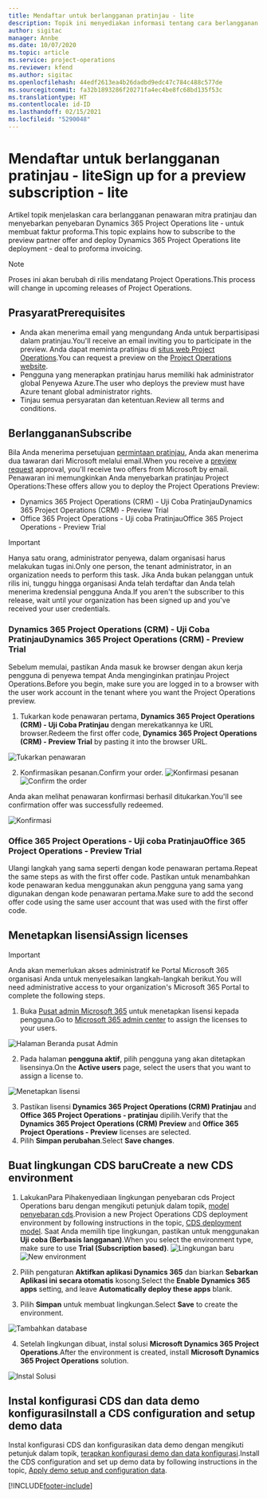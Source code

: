 ```yaml
---
title: Mendaftar untuk berlangganan pratinjau - lite
description: Topik ini menyediakan informasi tentang cara berlangganan dan menyebarkan penawaran penyebaran Project operation lite ke faktur proforma.
author: sigitac
manager: Annbe
ms.date: 10/07/2020
ms.topic: article
ms.service: project-operations
ms.reviewer: kfend
ms.author: sigitac
ms.openlocfilehash: 44edf2613ea4b26dadbd9edc47c784c488c577de
ms.sourcegitcommit: fa32b1893286f20271fa4ec4be8fc68bd135f53c
ms.translationtype: HT
ms.contentlocale: id-ID
ms.lasthandoff: 02/15/2021
ms.locfileid: "5290048"
---
```

# <a name="sign-up-for-a-preview-subscription---lite"></a><span data-ttu-id="295e6-103">Mendaftar untuk berlangganan pratinjau - lite</span><span class="sxs-lookup"><span data-stu-id="295e6-103">Sign up for a preview subscription - lite</span></span> 

<span data-ttu-id="295e6-104">Artikel topik menjelaskan cara berlangganan penawaran mitra pratinjau dan menyebarkan penyebaran Dynamics 365 Project Operations lite - untuk membuat faktur proforma.</span><span class="sxs-lookup"><span data-stu-id="295e6-104">This topic explains how to subscribe to the preview partner offer and deploy Dynamics 365 Project Operations lite deployment - deal to proforma invoicing.</span></span>

> [!NOTE]
> <span data-ttu-id="295e6-105">Proses ini akan berubah di rilis mendatang Project Operations.</span><span class="sxs-lookup"><span data-stu-id="295e6-105">This process will change in upcoming releases of Project Operations.</span></span>

## <a name="prerequisites"></a><span data-ttu-id="295e6-106">Prasyarat</span><span class="sxs-lookup"><span data-stu-id="295e6-106">Prerequisites</span></span>

- <span data-ttu-id="295e6-107">Anda akan menerima email yang mengundang Anda untuk berpartisipasi dalam pratinjau.</span><span class="sxs-lookup"><span data-stu-id="295e6-107">You'll receive an email inviting you to participate in the preview.</span></span> <span data-ttu-id="295e6-108">Anda dapat meminta pratinjau di [situs web Project Operations](https://dynamics.microsoft.com/en-us/project-operations/overview/).</span><span class="sxs-lookup"><span data-stu-id="295e6-108">You can request a preview on the [Project Operations website](https://dynamics.microsoft.com/en-us/project-operations/overview/).</span></span>
- <span data-ttu-id="295e6-109">Pengguna yang menerapkan pratinjau harus memiliki hak administrator global Penyewa Azure.</span><span class="sxs-lookup"><span data-stu-id="295e6-109">The user who deploys the preview must have Azure tenant global administrator rights.</span></span>
- <span data-ttu-id="295e6-110">Tinjau semua persyaratan dan ketentuan.</span><span class="sxs-lookup"><span data-stu-id="295e6-110">Review all terms and conditions.</span></span>

## <a name="subscribe"></a><span data-ttu-id="295e6-111">Berlangganan</span><span class="sxs-lookup"><span data-stu-id="295e6-111">Subscribe</span></span>

<span data-ttu-id="295e6-112">Bila Anda menerima persetujuan [permintaan pratinjau](https://forms.office.com/FormsPro/Pages/ResponsePage.aspx?id=v4j5cvGGr0GRqy180BHbR56j8lZs0FdAvwT75_WNFyxUMkRDV1NYQU5TNjE2VjhKOVBUNVg2R0s1NC4u), Anda akan menerima dua tawaran dari Microsoft melalui email.</span><span class="sxs-lookup"><span data-stu-id="295e6-112">When you receive a [preview request](https://forms.office.com/FormsPro/Pages/ResponsePage.aspx?id=v4j5cvGGr0GRqy180BHbR56j8lZs0FdAvwT75_WNFyxUMkRDV1NYQU5TNjE2VjhKOVBUNVg2R0s1NC4u) approval, you'll receive two offers from Microsoft by email.</span></span> <span data-ttu-id="295e6-113">Penawaran ini memungkinkan Anda menyebarkan pratinjau Project Operations:</span><span class="sxs-lookup"><span data-stu-id="295e6-113">These offers allow you to deploy the Project Operations Preview:</span></span>

- <span data-ttu-id="295e6-114">Dynamics 365 Project Operations (CRM) - Uji Coba Pratinjau</span><span class="sxs-lookup"><span data-stu-id="295e6-114">Dynamics 365 Project Operations (CRM) - Preview Trial</span></span>
- <span data-ttu-id="295e6-115">Office 365 Project Operations - Uji coba Pratinjau</span><span class="sxs-lookup"><span data-stu-id="295e6-115">Office 365 Project Operations - Preview Trial</span></span>

> [!IMPORTANT]
> <span data-ttu-id="295e6-116">Hanya satu orang, administrator penyewa, dalam organisasi harus melakukan tugas ini.</span><span class="sxs-lookup"><span data-stu-id="295e6-116">Only one person, the tenant administrator, in an organization needs to perform this task.</span></span> <span data-ttu-id="295e6-117">Jika Anda bukan pelanggan untuk rilis ini, tunggu hingga organisasi Anda telah terdaftar dan Anda telah menerima kredensial pengguna Anda.</span><span class="sxs-lookup"><span data-stu-id="295e6-117">If you aren't the subscriber to this release, wait until your organization has been signed up and you've received your user credentials.</span></span>

### <a name="dynamics-365-project-operations-crm---preview-trial"></a><span data-ttu-id="295e6-118">Dynamics 365 Project Operations (CRM) - Uji Coba Pratinjau</span><span class="sxs-lookup"><span data-stu-id="295e6-118">Dynamics 365 Project Operations (CRM) - Preview Trial</span></span> 

<span data-ttu-id="295e6-119">Sebelum memulai, pastikan Anda masuk ke browser dengan akun kerja pengguna di penyewa tempat Anda menginginkan pratinjau Project Operations.</span><span class="sxs-lookup"><span data-stu-id="295e6-119">Before you begin, make sure you are logged in to a browser with the user work account in the tenant where you want the Project Operations preview.</span></span>

1. <span data-ttu-id="295e6-120">Tukarkan kode penawaran pertama, **Dynamics 365 Project Operations (CRM) - Uji Coba Pratinjau** dengan merekatkannya ke URL browser.</span><span class="sxs-lookup"><span data-stu-id="295e6-120">Redeem the first offer code, **Dynamics 365 Project Operations (CRM) - Preview Trial** by pasting it into the browser URL.</span></span>

![Tukarkan penawaran](./media/16RedeemFirstOfferNew.png)

2. <span data-ttu-id="295e6-122">Konfirmasikan pesanan.</span><span class="sxs-lookup"><span data-stu-id="295e6-122">Confirm your order.</span></span>
<span data-ttu-id="295e6-123">![Konfirmasi pesanan](./media/17ConfirmOrderNew.png)</span><span class="sxs-lookup"><span data-stu-id="295e6-123">![Confirm the order](./media/17ConfirmOrderNew.png)</span></span>

<span data-ttu-id="295e6-124">Anda akan melihat penawaran konfirmasi berhasil ditukarkan.</span><span class="sxs-lookup"><span data-stu-id="295e6-124">You'll see confirmation offer was successfully redeemed.</span></span>

![Konfirmasi](./media/18OrderConfirmationNew.png)

### <a name="office-365-project-operations---preview-trial"></a><span data-ttu-id="295e6-126">Office 365 Project Operations - Uji coba Pratinjau</span><span class="sxs-lookup"><span data-stu-id="295e6-126">Office 365 Project Operations - Preview Trial</span></span>

<span data-ttu-id="295e6-127">Ulangi langkah yang sama seperti dengan kode penawaran pertama.</span><span class="sxs-lookup"><span data-stu-id="295e6-127">Repeat the same steps as with the first offer code.</span></span> <span data-ttu-id="295e6-128">Pastikan untuk menambahkan kode penawaran kedua menggunakan akun pengguna yang sama yang digunakan dengan kode penawaran pertama.</span><span class="sxs-lookup"><span data-stu-id="295e6-128">Make sure to add the second offer code using the same user account that was used with the first offer code.</span></span>

## <a name="assign-licenses"></a><span data-ttu-id="295e6-129">Menetapkan lisensi</span><span class="sxs-lookup"><span data-stu-id="295e6-129">Assign licenses</span></span>

> [!IMPORTANT]
> <span data-ttu-id="295e6-130">Anda akan memerlukan akses administratif ke Portal Microsoft 365 organisasi Anda untuk menyelesaikan langkah-langkah berikut.</span><span class="sxs-lookup"><span data-stu-id="295e6-130">You will need administrative access to your organization's Microsoft 365 Portal to complete the following steps.</span></span>


1. <span data-ttu-id="295e6-131">Buka [Pusat admin Microsoft 365](https://portal.office.com/) untuk menetapkan lisensi kepada pengguna.</span><span class="sxs-lookup"><span data-stu-id="295e6-131">Go to [Microsoft 365 admin center](https://portal.office.com/) to assign the licenses to your users.</span></span>

![Halaman Beranda pusat Admin](./media/14AdminPortal.png)

2. <span data-ttu-id="295e6-133">Pada halaman **pengguna aktif**, pilih pengguna yang akan ditetapkan lisensinya.</span><span class="sxs-lookup"><span data-stu-id="295e6-133">On the **Active users** page, select the users that you want to assign a license to.</span></span>

![Menetapkan lisensi](./media/15AssignLicenses.png)

3. <span data-ttu-id="295e6-135">Pastikan lisensi **Dynamics 365 Project Operations (CRM) Pratinjau** and **Office 365 Project Operations - pratinjau** dipilih.</span><span class="sxs-lookup"><span data-stu-id="295e6-135">Verify that the **Dynamics 365 Project Operations (CRM) Preview** and **Office 365 Project Operations - Preview** licenses are selected.</span></span> 
4. <span data-ttu-id="295e6-136">Pilih **Simpan perubahan**.</span><span class="sxs-lookup"><span data-stu-id="295e6-136">Select **Save changes**.</span></span>

## <a name="create-a-new-cds-environment"></a><span data-ttu-id="295e6-137">Buat lingkungan CDS baru</span><span class="sxs-lookup"><span data-stu-id="295e6-137">Create a new CDS environment</span></span>

1. <span data-ttu-id="295e6-138">LakukanPara Pihakenyediaan lingkungan penyebaran cds Project Operations baru dengan mengikuti petunjuk dalam topik, [model penyebaran cds](lite-deployment.md).</span><span class="sxs-lookup"><span data-stu-id="295e6-138">Provision a new Project Operations CDS deployment environment by following instructions in the topic, [CDS deployment model](lite-deployment.md).</span></span> <span data-ttu-id="295e6-139">Saat Anda memilih tipe lingkungan, pastikan untuk menggunakan **Uji coba (Berbasis langganan)**.</span><span class="sxs-lookup"><span data-stu-id="295e6-139">When you select the environment type, make sure to use **Trial (Subscription based)**.</span></span>
<span data-ttu-id="295e6-140">![Lingkungan baru](./media/19CreateEnvironment.png)</span><span class="sxs-lookup"><span data-stu-id="295e6-140">![New environment](./media/19CreateEnvironment.png)</span></span>

2. <span data-ttu-id="295e6-141">Pilih pengaturan **Aktifkan aplikasi Dynamics 365** dan biarkan **Sebarkan Aplikasi ini secara otomatis** kosong.</span><span class="sxs-lookup"><span data-stu-id="295e6-141">Select the **Enable Dynamics 365 apps** setting, and leave **Automatically deploy these apps** blank.</span></span>  
3. <span data-ttu-id="295e6-142">Pilih **Simpan** untuk membuat lingkungan.</span><span class="sxs-lookup"><span data-stu-id="295e6-142">Select **Save** to create the environment.</span></span>

![Tambahkan database](./media/20CreateEnvironment1.png)

4. <span data-ttu-id="295e6-144">Setelah lingkungan dibuat, instal solusi **Microsoft Dynamics 365 Project Operations**.</span><span class="sxs-lookup"><span data-stu-id="295e6-144">After the environment is created, install **Microsoft Dynamics 365 Project Operations** solution.</span></span> 

![Instal Solusi](./media/21InstallSolution.png)

## <a name="install-a-cds-configuration-and-setup-demo-data"></a><span data-ttu-id="295e6-146">Instal konfigurasi CDS dan data demo konfigurasi</span><span class="sxs-lookup"><span data-stu-id="295e6-146">Install a CDS configuration and setup demo data</span></span>

<span data-ttu-id="295e6-147">Instal konfigurasi CDS dan konfigurasikan data demo dengan mengikuti petunjuk dalam topik, [terapkan konfigurasi demo dan data konfigurasi](lite-apply-demo-setup-config-data.md).</span><span class="sxs-lookup"><span data-stu-id="295e6-147">Install the CDS configuration and set up demo data by following instructions in the topic, [Apply demo setup and configuration data](lite-apply-demo-setup-config-data.md).</span></span>


[!INCLUDE[footer-include](../includes/footer-banner.md)]